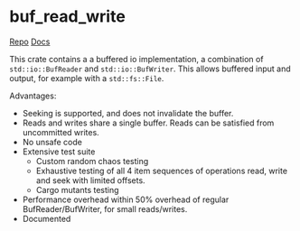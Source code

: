 # buf_read_write

[Repo](https://github.com/avl/buf_read_write)
[Docs](https://docs.rs/buf_read_write/latest/buf_read_write/)

This crate contains a a buffered io implementation, a combination of `std::io::BufReader`
and `std::io::BufWriter`. This allows buffered input and output, for example with a `std::fs::File`.

Advantages:

 * Seeking is supported, and does not invalidate the buffer.
 * Reads and writes share a single buffer. Reads can be satisfied from uncommitted writes.
 * No unsafe code
 * Extensive test suite
    * Custom random chaos testing
    * Exhaustive testing of all 4 item sequences of operations read, write and seek with limited offsets.
    * Cargo mutants testing
 * Performance overhead within 50% overhead of regular BufReader/BufWriter, for small reads/writes. 
 * Documented



